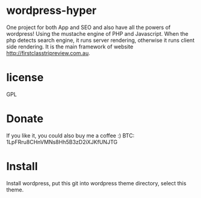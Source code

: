 # wordpress-hyper
One project for both App and SEO and also have all the powers of wordpress! 
Using the mustache engine of PHP and Javascript. When the php detects search engine, it runs server rendering, otherwise it runs client side rendering. It is the main framework of website http://firstclasstripreview.com.au.

# license
GPL

# Donate
If you like it, you could also buy me a coffee :)
BTC: 1LpFRru8CHnVMNs8Hh5B3zD2iXJKfUNJTG

# Install
Install wordpress, put this git into wordpress theme directory, select this theme.
